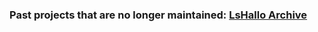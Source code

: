 ### Past projects that are no longer maintained: [LsHallo Archive](https://github.com/LsHalloArchive)

